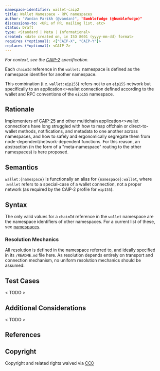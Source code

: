 ```yaml
---
namespace-identifier: wallet-caip2
title: Wallet Namespace - RPC namespaces
author: "Vandan Parikh (@vandan)", "Bumblefudge (@bumblefudge)"
discussions-to: <URL of PR, mailing list, etc>
status: Draft
type: <Standard | Meta | Informational>
created: <date created on, in ISO 8601 (yyyy-mm-dd) format>
requires (*optional): <["CAIP-X", "CAIP-Y"]>
replaces (*optional): <CAIP-Z>
---
```


*For context, see the [CAIP-2][] specification.*

Each `chainId` reference in the `wallet:` namespace is defined as the namespace identifier for another namespace.

This combination (i.e. `wallet:eip155`) refers not to an `eip155` network but specifically to an application<>wallet connection defined according to the wallet and RPC conventions of the `eip155` namespace.

## Rationale

Implementers of [CAIP-25][] and other multichain application<>wallet connections have long struggled with how to map offchain or direct-to-wallet methods, notifications, and metadata to one another across namespaces, and how to safely and ergonomically segregate them from node-dependent/network-dependent functions.
For this reason, an abstraction (in the form of a "meta-namespace" routing to the other namespaces) is here proposed.

## Semantics

`wallet:{namespace}` is functionally an alias for `{namespace}:wallet`, where `:wallet` refers to a special-case of a wallet connection, not a proper network (as required by the CAIP-2 profile for `eip155`).

## Syntax

The only valid values for a `chainId` reference in the `wallet` namespace are the namespace identifiers of other namespaces.
For a current list of these, see [namespaces][].

### Resolution Mechanics

All resolution is defined in the namespace referred to, and ideally specified in its `/README.md` file here.
As resolution depends entirely on transport and connection mechanism, no uniform resolution mechanics should be assumed.

## Test Cases

< TODO  >

## Additional Considerations

< TODO >

## References

[CAIP-2]: https://chainagnostic.org/CAIPs/caip-2
[CAIP-25]: https://chainagnostic.org/CAIPs/caip-25
[namespaces]: https://namespaces.chainagnostic.org/

## Copyright

Copyright and related rights waived via [CC0](https://creativecommons.org/publicdomain/zero/1.0/)
